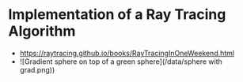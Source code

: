 # Implementation of a Ray Tracing Algorithm
- https://raytracing.github.io/books/RayTracingInOneWeekend.html 
- ![Gradient sphere on top of a green sphere](/data/sphere with grad.png))
